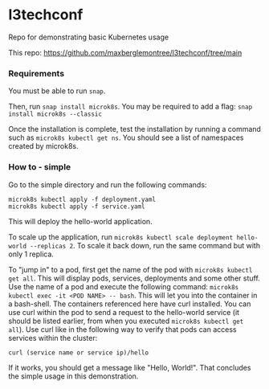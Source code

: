 # l3techconf
Repo for demonstrating basic Kubernetes usage

This repo: https://github.com/maxberglemontree/l3techconf/tree/main

### Requirements
You must be able to run `snap`.

Then, run `snap install microk8s`. You may be required to add a flag: `snap install microk8s --classic`

Once the installation is complete, test the installation by running a command such as `microk8s kubectl get ns`. You should see a list of namespaces created by microk8s.

### How to - simple

Go to the simple directory and run the following commands:

```
microk8s kubectl apply -f deployment.yaml
microk8s kubectl apply -f service.yaml
```

This will deploy the hello-world application.

To scale up the application, run `microk8s kubectl scale deployment hello-world --replicas 2`. To scale it back down, run the same command but with only 1 replica.

To "jump in" to a pod, first get the name of the pod with `microk8s kubectl get all`. This will display pods, services, deployments and some other stuff. Use the name of a pod and execute the following command: `microk8s kubectl exec -it <POD NAME> -- bash`. This will let you into the container in a bash-shell. The containers referenced here have curl installed. You can use curl within the pod to send a request to the hello-world service (it should be listed earlier, from when you executed `microk8s kubectl get all`). Use curl like in the following way to verify that pods can access services within the cluster:

```
curl (service name or service ip)/hello
```

If it works, you should get a message like "Hello, World!". That concludes the simple usage in this demonstration.


